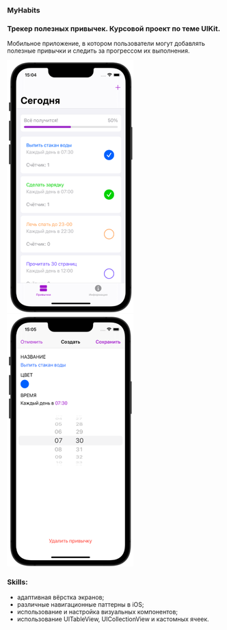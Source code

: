 ### MyHabits
### Трекер полезных привычек. Курсовой проект по теме UIKit.
Мобильное приложение, в котором пользователи могут добавлять полезные привычки и следить за прогрессом их выполнения.

<img src="screenshots/screenshots1.png" width="295" height="590"> &nbsp;&nbsp;&nbsp; <img src="screenshots/screenshots2.png" width="295" height="590"> 
</p>



###  Skills:
- адаптивная вёрстка экранов;
- различные навигационные паттерны в iOS;
- использование и настройка визуальных компонентов;
- использование UITableView, UICollectionView и кастомных ячеек.
